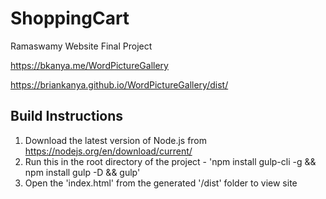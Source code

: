 # ShoppingCart
Ramaswamy Website Final Project

https://bkanya.me/WordPictureGallery

https://briankanya.github.io/WordPictureGallery/dist/

## Build Instructions

1. Download the latest version of Node.js from https://nodejs.org/en/download/current/
2. Run this in the root directory of the project - 'npm install gulp-cli -g && npm install gulp -D && gulp'
3. Open the 'index.html' from the generated '/dist' folder to view site

